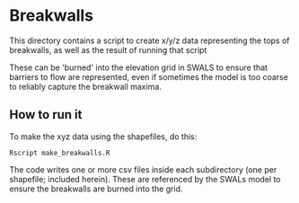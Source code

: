 # Breakwalls

This directory contains a script to create x/y/z data representing the tops of
breakwalls, as well as the result of running that script

These can be 'burned' into the elevation grid in SWALS to ensure that barriers
to flow are represented, even if sometimes the model is too coarse to reliably
capture the breakwall maxima.

## How to run it

To make the xyz data using the shapefiles, do this:

    Rscript make_breakwalls.R

The code writes one or more csv files inside each subdirectory (one per
shapefile; included herein). These are referenced by the SWALs model to ensure
the breakwalls are burned into the grid.

